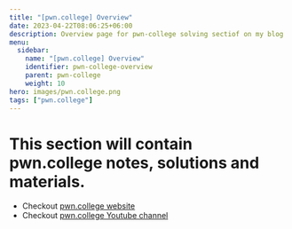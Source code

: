 ```yaml
---
title: "[pwn.college] Overview"
date: 2023-04-22T08:06:25+06:00
description: Overview page for pwn-college solving sectiof on my blog
menu:
  sidebar:
    name: "[pwn.college] Overview"
    identifier: pwn-college-overview
    parent: pwn-college
    weight: 10
hero: images/pwn.college.png
tags: ["pwn.college"]
---
```


# This section will contain pwn.college notes, solutions and materials.
- Checkout [pwn.college website](https://pwn.college/)
- Checkout [pwn.college Youtube channel](https://www.youtube.com/@pwncollege)